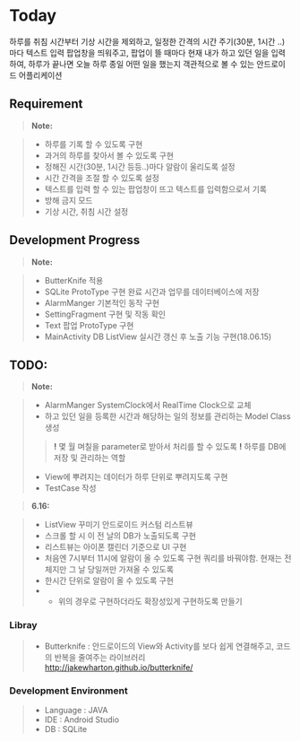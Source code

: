 Today
==============
 하루를 취침 시간부터 기상 시간을 제외하고, 일정한 간격의 시간 주기(30분, 1시간 ..)마다 텍스트 입력 팝업창을 띄워주고, 팝업이 뜰 때마다 현재 내가 하고 있던 일을 입력하여, 하루가 끝나면 오늘 하루 종일 어떤 일을 했는지 객관적으로 볼 수 있는 안드로이드 어플리케이션

Requirement
------------------------
> **Note:**

> - 하루를 기록 할 수 있도록 구현
> - 과거의 하루를 찾아서 볼 수 있도록 구현
> - 정해진 시간(30분, 1시간 등등..)마다 알람이 울리도록 설정
> - 시간 간격을 조절 할 수 있도록 설정
> - 텍스트를 입력 할 수 있는 팝업창이 뜨고 텍스트를 입력함으로서 기록
> - 방해 금지 모드
> - 기상 시간, 취침 시간 설정

Development Progress
------------------------
> **Note:**

> - ButterKnife 적용
> - SQLite ProtoType 구현 완료
> 시간과 업무를 데이터베이스에 저장
> - AlarmManger 기본적인 동작 구현
> - SettingFragment 구현 및 작동 확인
> - Text 팝업 ProtoType 구현
> - MainActivity DB ListView 실시간 갱신 후 노출 기능 구현(18.06.15)

TODO:
------------------------
> **Note:**

> - AlarmManger SystemClock에서 RealTime Clock으로 교체
> - 하고 있던 일을 등록한 시간과 해당하는 일의 정보를 관리하는 Model Class 생성
> > **!** 몇 월 며칠을 parameter로 받아서 처리를 할 수 있도록
> > **!** 하루를 DB에 저장 및 관리하는 역할
> 
> - View에 뿌려지는 데이터가 하루 단위로 뿌려지도록 구현
> - TestCase 작성

> **6.16:**

> - ListView 꾸미기
안드로이드 커스텀 리스트뷰
> - 스크롤 할 시 이 전 날의 DB가 노출되도록 구현
> - 리스트뷰는 아이폰 캘린더 기준으로 UI 구현
> - 처음엔 7시부터 11시에 알람이 올 수 있도록 구현
쿼리를 바꿔야함. 현재는 전체지만 그 날 당일꺼만 가져올 수 있도록  
> - 한시간 단위로 알람이 올 수 있도록 구현 
> - * 위의 경우로 구현하더라도 확장성있게 구현하도록 만들기 

### Libray

> - Butterknife : 안드로이드의 View와 Activity를 보다 쉽게 연결해주고, 코드의 반복을 줄여주는 라이브러리
> http://jakewharton.github.io/butterknife/

### Development Environment

> - Language : JAVA
> - IDE : Android Studio
> - DB : SQLite

